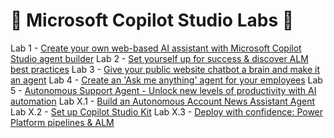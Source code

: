 # 🤖 Microsoft Copilot Studio Labs 🧪

Lab 1 - [Create your own web-based AI assistant with Microsoft Copilot Studio agent builder](https://github.com/microsoft/mcs-labs/tree/main/labs/agent-builder-web)
Lab 2 - [Set yourself up for success & discover ALM best practices](https://github.com/microsoft/mcs-labs/tree/main/labs/setup-for-success)
Lab 3 - [Give your public website chatbot a brain and make it an agent](https://github.com/microsoft/mcs-labs/tree/main/labs/public-website-agent)
Lab 4 - [Create an 'Ask me anything' agent for your employees](https://github.com/microsoft/mcs-labs/tree/main/labs/ask-me-anything)
Lab 5 - [Autonomous Support Agent - Unlock new levels of productivity with AI automation](https://github.com/microsoft/mcs-labs/tree/main/labs/autonomous-support-agent)
Lab X.1 - [Build an Autonomous Account News Assistant Agent](https://github.com/microsoft/mcs-labs/tree/main/labs/autonomous-account-news)
Lab X.2 - [Set up Copilot Studio Kit](https://github.com/microsoft/mcs-labs/tree/main/labs/copilot-studio-kit)
Lab X.3 - [Deploy with confidence: Power Platform pipelines & ALM](https://github.com/microsoft/mcs-labs/tree/main/labs/pipelines-and-source-control)
